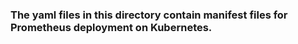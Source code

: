 ### The yaml files in this directory contain manifest files for Prometheus deployment on Kubernetes.